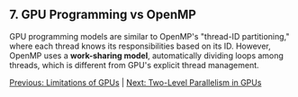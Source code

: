 ## 7. GPU Programming vs OpenMP

GPU programming models are similar to OpenMP's "thread-ID partitioning," where each thread knows its responsibilities based on its ID. However, OpenMP uses a **work-sharing model**, automatically dividing loops among threads, which is different from GPU's explicit thread management.

[Previous: Limitations of GPUs](07_limitations_of_gpus.md) | [Next: Two-Level Parallelism in GPUs](09_two_level_parallelism.md)
